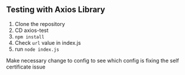 ## Testing with Axios Library

1. Clone the repository
2. CD axios-test
3. `npm install`
4. Check `url` value in index.js
5. run `node index.js`

Make necessary change to config to see which config is fixing the self certificate issue
